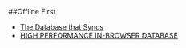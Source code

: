 ##Offline First

* [The Database that Syncs](http://pouchdb.com/)
* [HIGH PERFORMANCE IN-BROWSER DATABASE](http://www.forerunnerdb.com/)
